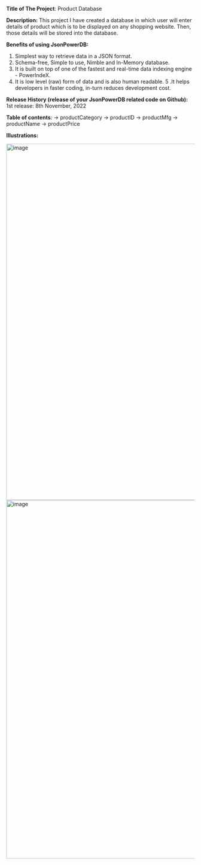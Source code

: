 **Title of The Project**: Product Database

**Description:**
This project I have created a database in which user will enter details of product which is to be displayed on any shopping website. Then, those details will be stored into the database.

**Benefits of using JsonPowerDB:**
1. Simplest way to retrieve data in a JSON format.
2. Schema-free, Simple to use, Nimble and In-Memory database.
3. It is built on top of one of the fastest and real-time data indexing engine - PowerIndeX.
4. It is low level (raw) form of data and is also human readable.
5 .It helps developers in faster coding, in-turn reduces development cost.

**Release History (release of your JsonPowerDB related code on Github):**
1st release: 8th November, 2022

**Table of contents**:
-> productCategory
-> productID
-> productMfg
-> productName
-> productPrice

**Illustrations:**

<img width="953" alt="image" src="https://user-images.githubusercontent.com/85025407/200576804-8adf8adc-0f79-4eea-af53-479dfd0cbda9.png">
<img width="959" alt="image" src="https://user-images.githubusercontent.com/85025407/200576927-6eae3c04-bb0c-4eb7-92dc-371646a2d20c.png">
